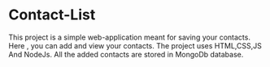 # Contact-List
This project is a simple web-application meant for saving your contacts. 
Here , you can add and view your contacts. The project uses HTML,CSS,JS And NodeJs. All the added contacts are stored in MongoDb database.
